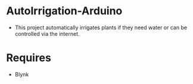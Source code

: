 # AutoIrrigation-Arduino
- This project automatically irrigates plants if they need water or can be controlled via the internet.

# Requires
- Blynk
